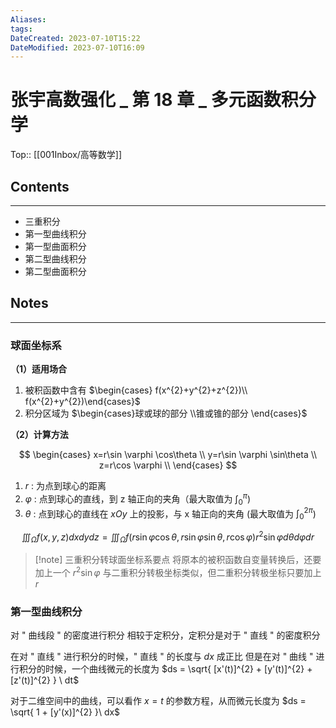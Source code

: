 ```yaml
---
Aliases: 
tags: 
DateCreated: 2023-07-10T15:22
DateModified: 2023-07-10T16:09
---
```

# 张宇高数强化 _ 第 18 章 _ 多元函数积分学
Top:: [[001Inbox/高等数学]]

## Contents
---
- 三重积分
- 第一型曲线积分
- 第一型曲面积分
- 第二型曲线积分
- 第二型曲面积分

## Notes
---
### 球面坐标系

**（1）适用场合**

1. 被积函数中含有 $\begin{cases} f(x^{2}+y^{2}+z^{2})\\ f(x^{2}+y^{2})\end{cases}$
2. 积分区域为 $\begin{cases}球或球的部分 \\锥或锥的部分 \end{cases}$

**（2）计算方法**

$$
\begin{cases}
x=r\sin \varphi \cos\theta \\
y=r\sin \varphi \sin\theta \\
z=r\cos \varphi  \\
\end{cases}
$$

1. $r$ : 为点到球心的距离
2. $\varphi$ : 点到球心的直线，到 z 轴正向的夹角（最大取值为 $\int_{0}^{\pi}$)
3. $\theta$ : 点到球心的直线在 $xOy$ 上的投影，与 x 轴正向的夹角 (最大取值为 $\int_{0}^{2\pi}$)

$$
\iiint_{\Omega}f(x,y,z)dxdydz = \iiint_{\Omega}f(r\sin \varphi \cos \theta,r\sin \varphi \sin \theta, r\cos \varphi)r^{2}\sin \varphi d\theta d\varphi dr 
$$

> [!note] 三重积分转球面坐标系要点
> 将原本的被积函数自变量转换后，还要加上一个 $r^{2}\sin \varphi$
> 与二重积分转极坐标类似，但二重积分转极坐标只要加上 $r$

### 第一型曲线积分

对 " 曲线段 " 的密度进行积分
相较于定积分，定积分是对于 " 直线 " 的密度积分

在对 " 直线 " 进行积分的时候，" 直线 " 的长度与 $dx$ 成正比
但是在对 " 曲线 " 进行积分的时候，一个曲线微元的长度为 $ds = \sqrt{ [x'(t)]^{2} + [y'(t)]^{2} + [z'(t)]^{2} } \ dt$

对于二维空间中的曲线，可以看作 $x=t$ 的参数方程，从而微元长度为 $ds = \sqrt{ 1 + [y'(x)]^{2} }\ dx$
